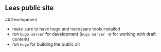 ## Leas public site

##Development

- make sure to have hugo and necessary tools installed
- run `hugo server` for development (`hugo server -D` for working with draft content)
- run `hugo` for building the public dir